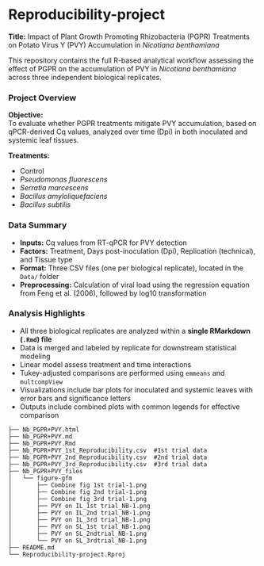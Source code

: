 # Reproducibility-project

**Title:** Impact of Plant Growth Promoting Rhizobacteria (PGPR) Treatments on Potato Virus Y (PVY) Accumulation in *Nicotiana benthamiana*

This repository contains the full R-based analytical workflow assessing the effect of PGPR on the accumulation of PVY in *Nicotiana benthamiana* across three independent biological replicates.

### Project Overview

**Objective:**  
To evaluate whether PGPR treatments mitigate PVY accumulation, based on qPCR-derived Cq values, analyzed over time (Dpi) in both inoculated and systemic leaf tissues.

**Treatments:**
- Control  
- *Pseudomonas fluorescens*  
- *Serratia marcescens*  
- *Bacillus amyloliquefaciens*  
- *Bacillus subtilis*

### Data Summary

- **Inputs:** Cq values from RT-qPCR for PVY detection  
- **Factors:** Treatment, Days post-inoculation (Dpi), Replication (technical), and Tissue type  
- **Format:** Three CSV files (one per biological replicate), located in the `Data/` folder  
- **Preprocessing:** Calculation of viral load using the regression equation from Feng et al. (2006), followed by log10 transformation

### Analysis Highlights

- All three biological replicates are analyzed within a **single RMarkdown (`.Rmd`) file**  
- Data is merged and labeled by replicate for downstream statistical modeling  
- Linear model assess treatment and time interactions  
- Tukey-adjusted comparisons are performed using `emmeans` and `multcompView`  
- Visualizations include bar plots for inoculated and systemic leaves with error bars and significance letters  
- Outputs include combined plots with common legends for effective comparison

```
├── Nb_PGPR+PVY.html  
├── Nb_PGPR+PVY.md
├── Nb_PGPR+PVY.Rmd
├── Nb_PGPR+PVY_1st_Reproducibility.csv  #1st trial data
├── Nb_PGPR+PVY_2nd_Reproducibility.csv  #2nd trial data
├── Nb_PGPR+PVY_3rd_Reproducibility.csv  #3rd trial data
├── Nb_PGPR+PVY_files
│   └── figure-gfm
│       ├── Combine fig 1st trial-1.png
│       ├── Combine fig 2nd trial-1.png
│       ├── Combine fig 3rd trial-1.png
│       ├── PVY on IL_1st trial_NB-1.png
│       ├── PVY on IL_2nd trial_NB-1.png
│       ├── PVY on IL_3rd trial_NB-1.png
│       ├── PVY on SL_1st trial_NB-1.png
│       ├── PVY on SL_2ndtrial_NB-1.png
│       └── PVY on SL_3rdtrial_NB-1.png
├── README.md
└── Reproducibility-project.Rproj
```